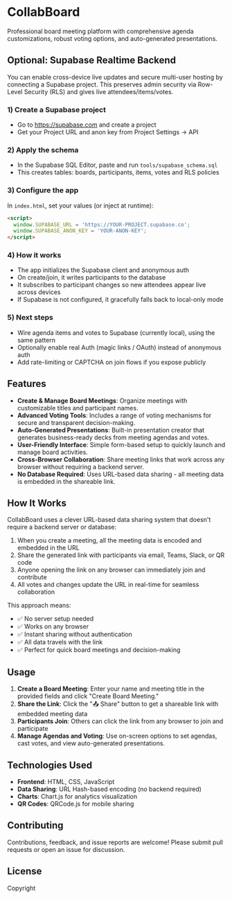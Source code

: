 # CollabBoard

Professional board meeting platform with comprehensive agenda customizations, robust voting options, and auto-generated presentations.

## Optional: Supabase Realtime Backend

You can enable cross-device live updates and secure multi-user hosting by connecting a Supabase project. This preserves admin security via Row-Level Security (RLS) and gives live attendees/items/votes.

### 1) Create a Supabase project
- Go to https://supabase.com and create a project
- Get your Project URL and anon key from Project Settings → API

### 2) Apply the schema
- In the Supabase SQL Editor, paste and run `tools/supabase_schema.sql`
- This creates tables: boards, participants, items, votes and RLS policies

### 3) Configure the app
In `index.html`, set your values (or inject at runtime):

```html
<script>
  window.SUPABASE_URL = 'https://YOUR-PROJECT.supabase.co';
  window.SUPABASE_ANON_KEY = 'YOUR-ANON-KEY';
</script>
```

### 4) How it works
- The app initializes the Supabase client and anonymous auth
- On create/join, it writes participants to the database
- It subscribes to participant changes so new attendees appear live across devices
- If Supabase is not configured, it gracefully falls back to local-only mode

### 5) Next steps
- Wire agenda items and votes to Supabase (currently local), using the same pattern
- Optionally enable real Auth (magic links / OAuth) instead of anonymous auth
- Add rate-limiting or CAPTCHA on join flows if you expose publicly


## Features

- **Create & Manage Board Meetings**: Organize meetings with customizable titles and participant names.
- **Advanced Voting Tools**: Includes a range of voting mechanisms for secure and transparent decision-making.
- **Auto-Generated Presentations**: Built-in presentation creator that generates business-ready decks from meeting agendas and votes.
- **User-Friendly Interface**: Simple form-based setup to quickly launch and manage board activities.
- **Cross-Browser Collaboration**: Share meeting links that work across any browser without requiring a backend server.
- **No Database Required**: Uses URL-based data sharing - all meeting data is embedded in the shareable link.

## How It Works

CollabBoard uses a clever URL-based data sharing system that doesn't require a backend server or database:

1. When you create a meeting, all the meeting data is encoded and embedded in the URL
2. Share the generated link with participants via email, Teams, Slack, or QR code
3. Anyone opening the link on any browser can immediately join and contribute
4. All votes and changes update the URL in real-time for seamless collaboration

This approach means:
- ✅ No server setup needed
- ✅ Works on any browser
- ✅ Instant sharing without authentication
- ✅ All data travels with the link
- ✅ Perfect for quick board meetings and decision-making

## Usage

1. **Create a Board Meeting**: Enter your name and meeting title in the provided fields and click "Create Board Meeting."
2. **Share the Link**: Click the "📤 Share" button to get a shareable link with embedded meeting data
3. **Participants Join**: Others can click the link from any browser to join and participate
4. **Manage Agendas and Voting**: Use on-screen options to set agendas, cast votes, and view auto-generated presentations.

## Technologies Used

- **Frontend**: HTML, CSS, JavaScript
- **Data Sharing**: URL Hash-based encoding (no backend required)
- **Charts**: Chart.js for analytics visualization
- **QR Codes**: QRCode.js for mobile sharing

## Contributing

Contributions, feedback, and issue reports are welcome! Please submit pull requests or open an issue for discussion.

## License

Copyright